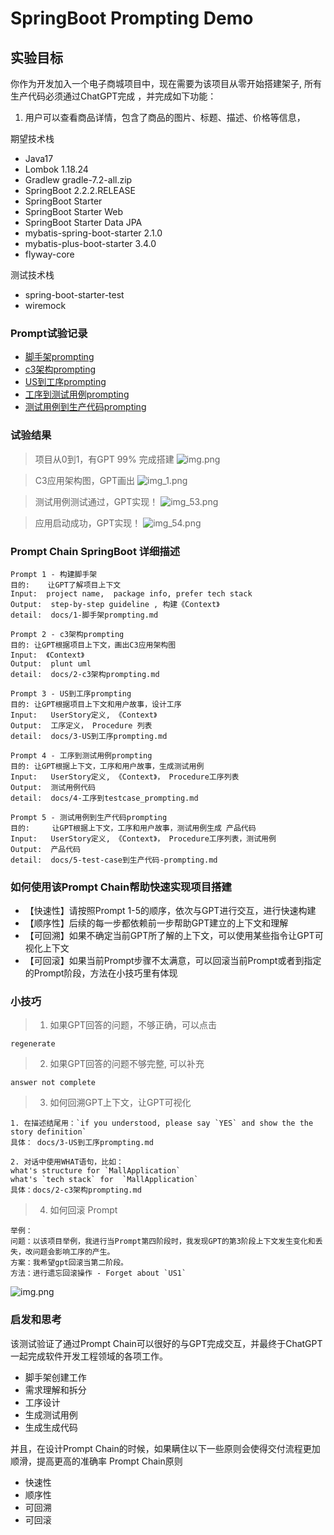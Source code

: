 # SpringBoot Prompting Demo

## 实验目标

你作为开发加入一个电子商城项目中，现在需要为该项目从零开始搭建架子,
所有生产代码必须通过ChatGPT完成 ，并完成如下功能：

1. 用户可以查看商品详情，包含了商品的图片、标题、描述、价格等信息，

期望技术栈
* Java17
* Lombok 1.18.24
* Gradlew gradle-7.2-all.zip
* SpringBoot 2.2.2.RELEASE
* SpringBoot Starter
* SpringBoot Starter Web
* SpringBoot Starter Data JPA
* mybatis-spring-boot-starter 2.1.0
* mybatis-plus-boot-starter 3.4.0
* flyway-core

测试技术栈
* spring-boot-starter-test
* wiremock


### Prompt试验记录

* [脚手架prompting](docs/1-脚手架prompting.md)
* [c3架构prompting](docs/2-c3架构prompting.md)
* [US到工序prompting](docs/3-US到工序prompting.md)
* [工序到测试用例prompting](docs/4-工序到testcase_prompting.md)
* [测试用例到生产代码prompting](docs/5-test-case到生产代码-prompting.md)

### 试验结果
> 项目从0到1，有GPT 99% 完成搭建
![img.png](img0.png)

> C3应用架构图，GPT画出
![img_1.png](docs/img_1.png)

> 测试用例测试通过，GPT实现！
![img_53.png](docs/img_53.png)

> 应用启动成功，GPT实现！
![img_54.png](docs/img_54.png)


### Prompt Chain SpringBoot 详细描述

```text
Prompt 1 - 构建脚手架
目的:    让GPT了解项目上下文
Input:  project name,  package info, prefer tech stack
Output:  step-by-step guideline , 构建《Context》
detail:  docs/1-脚手架prompting.md
```
```text
Prompt 2 - c3架构prompting
目的: 让GPT根据项目上下文，画出C3应用架构图
Input:  《Context》
Output:  plunt uml
detail:  docs/2-c3架构prompting.md
```
```text
Prompt 3 - US到工序prompting
目的: 让GPT根据项目上下文和用户故事，设计工序
Input:   UserStory定义, 《Context》
Output:  工序定义， Procedure 列表
detail:  docs/3-US到工序prompting.md
```
```text
Prompt 4 - 工序到测试用例prompting
目的: 让GPT根据上下文，工序和用户故事，生成测试用例
Input:   UserStory定义, 《Context》， Procedure工序列表
Output:  测试用例代码
detail:  docs/4-工序到testcase_prompting.md
```
```text
Prompt 5 - 测试用例到生产代码prompting
目的:     让GPT根据上下文，工序和用户故事，测试用例生成 产品代码
Input:   UserStory定义, 《Context》， Procedure工序列表，测试用例
Output:  产品代码
detail:  docs/5-test-case到生产代码-prompting.md
```

### 如何使用该Prompt Chain帮助快速实现项目搭建

* 【快速性】请按照Prompt 1-5的顺序，依次与GPT进行交互，进行快速构建
* 【顺序性】后续的每一步都依赖前一步帮助GPT建立的上下文和理解
* 【可回溯】如果不确定当前GPT所了解的上下文，可以使用某些指令让GPT可视化上下文
* 【可回滚】如果当前Prompt步骤不太满意，可以回滚当前Prompt或者到指定的Prompt阶段，方法在小技巧里有体现

### 小技巧

> 1. 如果GPT回答的问题，不够正确，可以点击
```text
regenerate
```
> 2. 如果GPT回答的问题不够完整, 可以补充

```text
answer not complete
```
> 3. 如何回溯GPT上下文，让GPT可视化

```text
1. 在描述结尾用：`if you understood, please say `YES` and show the the story definition`   
具体： docs/3-US到工序prompting.md

2. 对话中使用WHAT语句，比如： 
what's structure for `MallApplication`
what's `tech stack` for  `MallApplication`
具体：docs/2-c3架构prompting.md
```
> 4. 如何回滚 Prompt
```text
举例： 
问题：以该项目举例，我进行当Prompt第四阶段时，我发现GPT的第3阶段上下文发生变化和丢失，改问题会影响工序的产生。
方案：我希望gpt回滚当第二阶段。
方法：进行遗忘回滚操作 - Forget about `US1`
```
![img.png](img.png)

### 启发和思考

该测试验证了通过Prompt Chain可以很好的与GPT完成交互，并最终于ChatGPT一起完成软件开发工程领域的各项工作。
* 脚手架创建工作
* 需求理解和拆分
* 工序设计
* 生成测试用例
* 生成生成代码

并且，在设计Prompt Chain的时候，如果瞒住以下一些原则会使得交付流程更加顺滑，提高更高的准确率
Prompt Chain原则
* 快速性
* 顺序性
* 可回溯
* 可回滚